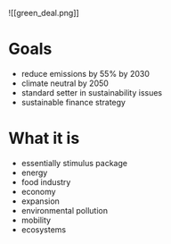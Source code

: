 ![[green_deal.png]]
# Goals
- reduce emissions by 55% by 2030
- climate neutral by 2050
- standard setter in sustainability issues
- sustainable finance strategy

# What it is
- essentially stimulus package
- energy
- food industry
- economy
- expansion
- environmental pollution
- mobility
- ecosystems

